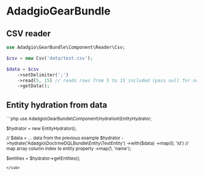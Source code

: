 # AdadgioGearBundle


## CSV reader

```php
use Adadgio\GearBundle\Component\Reader\Csv;

$csv = new Csv('data/test.csv');

$data = $csv
	->setDelimiter(';')
	->read(5, 15) // reads rows from 5 to 15 included (pass null for no limit and offset)
	->getData();
```

## Entity hydration from data
<sub>
```php
use Adadgio\GearBundle\Component\Hydration\EntityHydrator;

$hydrator = new EntityHydrator();

// $data = ... data from the previous example
$hydrator
	->hydrate('Adadgio\DoctrineDQLBundle\Entity\TestEntity')
	->with($data)
	->map(0, 'id') // map array column index to entity property
	->map(1, 'name');

$entities = $hydrator->getEntities();
```
</sub>
